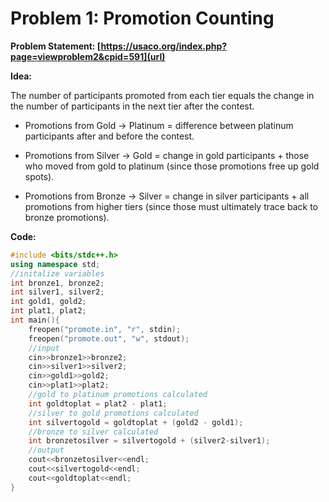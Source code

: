 # Problem 1: Promotion Counting
**Problem Statement: [https://usaco.org/index.php?page=viewproblem2&cpid=591](url)**

**Idea:**

The number of participants promoted from each tier equals the change in the number of participants in the next tier after the contest.

- Promotions from Gold → Platinum = difference between platinum participants after and before the contest.

- Promotions from Silver → Gold = change in gold participants + those who moved from gold to platinum (since those promotions free up gold spots).

- Promotions from Bronze → Silver = change in silver participants + all promotions from higher tiers (since those must ultimately trace back to bronze promotions).

**Code:**
```c++
#include <bits/stdc++.h>
using namespace std;
//initalize variables
int bronze1, bronze2;
int silver1, silver2;
int gold1, gold2;
int plat1, plat2;
int main(){
    freopen("promote.in", "r", stdin);
    freopen("promote.out", "w", stdout);
    //input
    cin>>bronze1>>bronze2;
    cin>>silver1>>silver2;
    cin>>gold1>>gold2;
    cin>>plat1>>plat2;
    //gold to platinum promotions calculated
    int goldtoplat = plat2 - plat1;
    //silver to gold promotions calculated
    int silvertogold = goldtoplat + (gold2 - gold1);
    //bronze to silver calculated
    int bronzetosilver = silvertogold + (silver2-silver1);
    //output
    cout<<bronzetosilver<<endl;
    cout<<silvertogold<<endl;
    cout<<goldtoplat<<endl;
}
```

